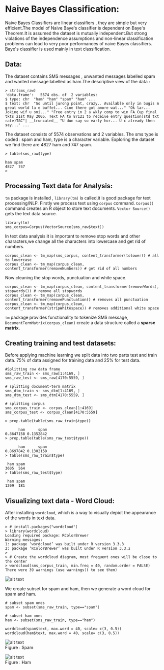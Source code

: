 # Naive Bayes Classification:  
  
  Naive Bayes Classifiers are linear classifiers , they are simple but very efficient.The model of Naive Baye's classifier is dependent   on Baye's Theorem.It is assumed the dataset is mutually independent.But strong violations of the independence assumptions and 
  non-linear classification problems can lead to very poor performances of naive Bayes classifiers. Baye's classifier is used mainly in
  text classification. 
  
  ## Data:  
  
  The dataset contains SMS messages , unwanted messages labelled spam and wanted message labelled as ham.The descriptive view of the data :  
  
  ```
  > str(sms_raw)
'data.frame':	5574 obs. of  2 variables:
 $ type: chr  "ham" "ham" "spam" "ham" ...
 $ text: chr  "Go until jurong point, crazy.. Available only in bugis n great world la e buffet... Cine there got amore wat..." "Ok lar... Joking wif u oni..." "Free entry in 2 a wkly comp to win FA Cup final tkts 21st May 2005. Text FA to 87121 to receive entry question(std txt rate)T&C"| __truncated__ "U dun say so early hor... U c already then say..." ...
 ```
 The dataset consists of 5574 observations and 2 variables. The sms type is coded : spam and ham, type is a character variable.
 Exploring the dataset we find there are 4827 ham and 747 spam.
 ```
 > table(sms_raw$type)

 ham spam 
4827  747 
>
```  
## Processing Text data for Analysis:  
```tm``` package is installed , ```library(tm)``` is called,it is good package for text processing/NLP. Firstly we process text using ```corpus``` command. ```Corpus()``` command creates an R object to store text documents. ```Vector Source()``` gets the text data source.  
```
library(tm)
sms_corpus=Corpus(VectorSource(sms_raw$text))
```
In text data analysis it is important to remove stop words and other characters,we change all the characters into lowercase and get rid of numbers.  
```
corpus_clean <- tm_map(sms_corpus, content_transformer(tolower)) # all to lowercase
corpus_clean <- tm_map(corpus_clean, content_transformer(removeNumbers)) # get rid of all numbers
```  
Now cleaning the stop words, punctuation and white space.  
```
corpus_clean <- tm_map(corpus_clean, content_transformer(removeWords), stopwords()) # remove all stopwords
corpus_clean <- tm_map(corpus_clean, content_transformer(removePunctuation)) # removes all punctuation
corpus_clean <- tm_map(corpus_clean, content_transformer(stripWhitespace)) # removes additional white space
```  
```tm``` package provides functionality to tokenize SMS message, ```DocumentTermMatrix(corpus_clean)``` create a data structure called a **sparse matrix**.  

## Creating training and test datasets:

Before applying machine learning we split data into two parts test and train data. 75% of data assigned for training data and 25% for test data.  
```
#Splitting raw data frame
sms_raw_train <- sms_raw[1:4169, ]
sms_raw_test <- sms_raw[4170:5559, ]

# splitting document-term matrix
sms_dtm_train <- sms_dtm[1:4169, ]
sms_dtm_test <- sms_dtm[4170:5559, ]

# splitting corpus
sms_corpus_train <- corpus_clean[1:4169]
sms_corpus_test <- corpus_clean[4170:5559]

> prop.table(table(sms_raw_train$type))

      ham      spam 
0.8647158 0.1352842 
> prop.table(table(sms_raw_test$type))

      ham      spam 
0.8697842 0.1302158 
> table(sms_raw_train$type)

 ham spam 
3605  564 
> table(sms_raw_test$type)

 ham spam 
1209  181 
```

## Visualizing text data - Word Cloud:  

After installing ```wordcloud```, which is a way to visually depict the appearance of the words in text data.

```
> # install.packages("wordcloud")
> library(wordcloud)
Loading required package: RColorBrewer
Warning messages:
1: package ‘wordcloud’ was built under R version 3.3.3 
2: package ‘RColorBrewer’ was built under R version 3.3.2 
> 
> # Create the wordcloud diagram, most frequent ones will be close to the center
> wordcloud(sms_corpus_train, min.freq = 40, random.order = FALSE)
There were 39 warnings (use warnings() to see them)
````

![alt text](https://github.com/jishu1989/MachineLearning/blob/master/classifier_bayesian/wordcloud_sms_corpus_train.jpeg)  

We create subset for spam and ham, then we generate a word cloud for spam and ham.

```
# subset spam ones
spam <- subset(sms_raw_train, type=="spam")

# subset ham ones
ham <- subset(sms_raw_train, type=="ham")

wordcloud(spam$text, max.word = 40, scale= c(3, 0.5))
wordcloud(ham$text, max.word = 40, scale= c(3, 0.5))
```  
![alt text](https://github.com/jishu1989/MachineLearning/blob/master/classifier_bayesian/spam.jpeg)  
Figure : Spam  

![alt text](https://github.com/jishu1989/MachineLearning/blob/master/classifier_bayesian/ham.jpeg)   
Figure : Ham


